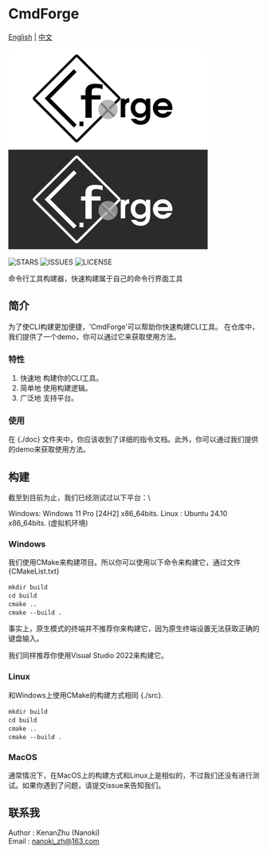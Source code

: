 # CmdForge

[English](README.md) | [中文](READMECN.md)

![CmdForge_Light_Logo](./doc/CmdForge_Light.png#pic_center)
![CmdForge_Dark_Logo](./doc/CmdForge_Dark.png#pic_center)

![STARS](https://img.shields.io/github/stars/KenanZHu/CmdForge.svg#pic_center) 
![ISSUES](https://img.shields.io/github/issues/KenanZHu/CmdForge.svg#pic_center) 
![LICENSE](https://img.shields.io/github/license/KenanZHu/CmdForge.svg#pic_center)

命令行工具构建器，快速构建属于自己的命令行界面工具

## 简介

为了使CLI构建更加便捷，'CmdForge'可以帮助你快速构建CLI工具。
在仓库中，我们提供了一个demo，你可以通过它来获取使用方法。

### 特性

1. 快速地 构建你的CLI工具。
2. 简单地 使用构建逻辑。
3. 广泛地 支持平台。

### 使用

在 {./doc} 文件夹中，你应该收到了详细的指令文档。此外，你可以通过我们提供的demo来获取使用方法。

## 构建

截至到目前为止，我们已经测试过以下平台：\

Windows: Windows 11 Pro [24H2] x86_64bits.
Linux  : Ubuntu 24.10          x86_64bits. (虚拟机环境)

### Windows

我们使用CMake来构建项目。所以你可以使用以下命令来构建它，通过文件 {CMakeList.txt}

``mkdir build``\
``cd build``\
``cmake ..``\
``cmake --build .``

事实上，原生模式的终端并不推荐你来构建它，因为原生终端设置无法获取正确的键盘输入。

我们同样推荐你使用Visual Studio 2022来构建它。

### Linux

和Windows上使用CMake的构建方式相同 {./src}.

``mkdir build``\
``cd build``\
``cmake ..``\
``cmake --build .``

### MacOS

通常情况下，在MacOS上的构建方式和Linux上是相似的，不过我们还没有进行测试。如果你遇到了问题，请提交issue来告知我们。

## 联系我

Author : KenanZhu (Nanoki)\
Email  : <nanoki_zh@163.com>